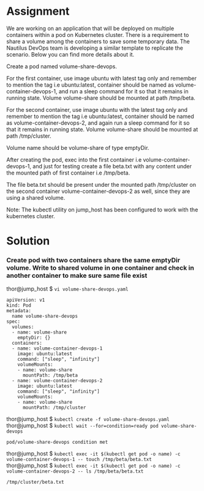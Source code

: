# Assignment
We are working on an application that will be deployed on multiple containers within a pod on Kubernetes cluster. 
There is a requirement to share a volume among the containers to save some temporary data. The Nautilus DevOps 
team is developing a similar template to replicate the scenario. Below you can find more details about it.


Create a pod named volume-share-devops.

For the first container, use image ubuntu with latest tag only and remember to mention the tag i.e ubuntu:latest, 
container should be named as volume-container-devops-1, and run a sleep command for it so that it remains in 
running state. Volume volume-share should be mounted at path /tmp/beta.

For the second container, use image ubuntu with the latest tag only and remember to mention the tag i.e ubuntu:latest, 
container should be named as volume-container-devops-2, and again run a sleep command for it so that it remains in 
running state. Volume volume-share should be mounted at path /tmp/cluster.

Volume name should be volume-share of type emptyDir.

After creating the pod, exec into the first container i.e volume-container-devops-1, and just for testing create 
a file beta.txt with any content under the mounted path of first container i.e /tmp/beta.

The file beta.txt should be present under the mounted path /tmp/cluster on the second container 
volume-container-devops-2 as well, since they are using a shared volume.

Note: The kubectl utility on jump_host has been configured to work with the kubernetes cluster.

# Solution
### Create pod with two containers share the same emptyDir volume.  Write to shared volume in one container and check in another container to make sure same file exist
thor@jump_host $ `vi volume-share-devops.yaml`
```
apiVersion: v1
kind: Pod
metadata:
  name volume-share-devops
spec:
  volumes:
  - name: volume-share
    emptyDir: {}
  containers:
  - name: volume-container-devops-1
    image: ubuntu:latest
    command: ["sleep", "infinity"]
    volumeMounts:
    - name: volume-share
      mountPath: /tmp/beta
  - name: volume-container-devops-2
    image: ubuntu:latest
    command: ["sleep", "infinity"]
    volumeMounts:
    - name: volume-share
      mountPath: /tmp/cluster
```
thor@jump_host $ `kubectl create -f volume-share-devops.yaml`  
thor@jump_host $ `kubectl wait --for=condition=ready pod volume-share-devops`
```
pod/volume-share-devops condition met
```
thor@jump_host $ `kubectl exec -it $(kubectl get pod -o name) -c volume-container-devops-1 -- touch /tmp/beta/beta.txt`  
thor@jump_host $ `kubectl exec -it $(kubectl get pod -o name) -c volume-container-devops-2 -- ls /tmp/beta/beta.txt`
```
/tmp/cluster/beta.txt
```
